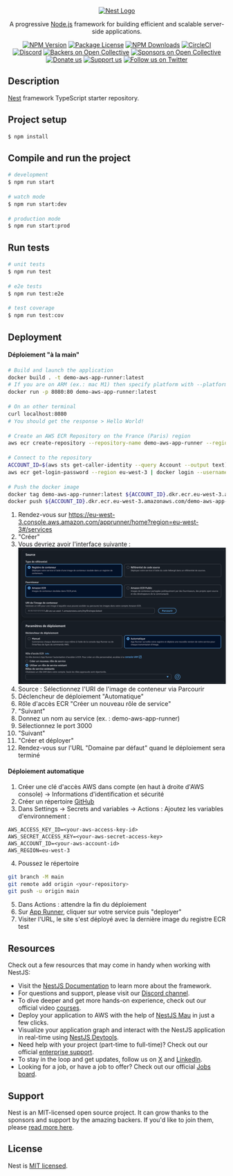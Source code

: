 <p align="center">
  <a href="http://nestjs.com/" target="blank"><img src="https://nestjs.com/img/logo-small.svg" width="120" alt="Nest Logo" /></a>
</p>

[circleci-image]: https://img.shields.io/circleci/build/github/nestjs/nest/master?token=abc123def456
[circleci-url]: https://circleci.com/gh/nestjs/nest

  <p align="center">A progressive <a href="http://nodejs.org" target="_blank">Node.js</a> framework for building efficient and scalable server-side applications.</p>
    <p align="center">
<a href="https://www.npmjs.com/~nestjscore" target="_blank"><img src="https://img.shields.io/npm/v/@nestjs/core.svg" alt="NPM Version" /></a>
<a href="https://www.npmjs.com/~nestjscore" target="_blank"><img src="https://img.shields.io/npm/l/@nestjs/core.svg" alt="Package License" /></a>
<a href="https://www.npmjs.com/~nestjscore" target="_blank"><img src="https://img.shields.io/npm/dm/@nestjs/common.svg" alt="NPM Downloads" /></a>
<a href="https://circleci.com/gh/nestjs/nest" target="_blank"><img src="https://img.shields.io/circleci/build/github/nestjs/nest/master" alt="CircleCI" /></a>
<a href="https://discord.gg/G7Qnnhy" target="_blank"><img src="https://img.shields.io/badge/discord-online-brightgreen.svg" alt="Discord"/></a>
<a href="https://opencollective.com/nest#backer" target="_blank"><img src="https://opencollective.com/nest/backers/badge.svg" alt="Backers on Open Collective" /></a>
<a href="https://opencollective.com/nest#sponsor" target="_blank"><img src="https://opencollective.com/nest/sponsors/badge.svg" alt="Sponsors on Open Collective" /></a>
  <a href="https://paypal.me/kamilmysliwiec" target="_blank"><img src="https://img.shields.io/badge/Donate-PayPal-ff3f59.svg" alt="Donate us"/></a>
    <a href="https://opencollective.com/nest#sponsor"  target="_blank"><img src="https://img.shields.io/badge/Support%20us-Open%20Collective-41B883.svg" alt="Support us"></a>
  <a href="https://twitter.com/nestframework" target="_blank"><img src="https://img.shields.io/twitter/follow/nestframework.svg?style=social&label=Follow" alt="Follow us on Twitter"></a>
</p>
  <!--[![Backers on Open Collective](https://opencollective.com/nest/backers/badge.svg)](https://opencollective.com/nest#backer)
  [![Sponsors on Open Collective](https://opencollective.com/nest/sponsors/badge.svg)](https://opencollective.com/nest#sponsor)-->

## Description

[Nest](https://github.com/nestjs/nest) framework TypeScript starter repository.

## Project setup

```bash
$ npm install
```

## Compile and run the project

```bash
# development
$ npm run start

# watch mode
$ npm run start:dev

# production mode
$ npm run start:prod
```

## Run tests

```bash
# unit tests
$ npm run test

# e2e tests
$ npm run test:e2e

# test coverage
$ npm run test:cov
```

## Deployment

#### Déploiement "à la main"
```bash
# Build and launch the application
docker build . -t demo-aws-app-runner:latest
# If you are on ARM (ex.: mac M1) then specify platform with --platform linux/amd64 option
docker run -p 8080:80 demo-aws-app-runner:latest

# On an other terminal
curl localhost:8080
# You should get the response > Hello World!

# Create an AWS ECR Repository on the France (Paris) region
aws ecr create-repository --repository-name demo-aws-app-runner --region eu-west-3

# Connect to the repository
ACCOUNT_ID=$(aws sts get-caller-identity --query Account --output text)
aws ecr get-login-password --region eu-west-3 | docker login --username AWS --password-stdin ${ACCOUNT_ID}.dkr.ecr.eu-west-3.amazonaws.com

# Push the docker image
docker tag demo-aws-app-runner:latest ${ACCOUNT_ID}.dkr.ecr.eu-west-3.amazonaws.com/demo-aws-app-runner:latest
docker push ${ACCOUNT_ID}.dkr.ecr.eu-west-3.amazonaws.com/demo-aws-app-runner:latest
```
1. Rendez-vous sur https://eu-west-3.console.aws.amazon.com/apprunner/home?region=eu-west-3#/services
2. "Créer"
3. Vous devriez avoir l'interface suivante :
![image](/readme/aws-app-service.png)
4. Source : Sélectionnez l'URI de l'image de conteneur via Parcourir
5. Déclencheur de déploiement "Automatique"
6. Rôle d'accès ECR "Créer un nouveau rôle de service"
7. "Suivant"
8. Donnez un nom au service (ex. : demo-aws-app-runner)
9. Sélectionnez le port 3000
10. "Suivant"
11. "Créer et déployer"
12. Rendez-vous sur l'URL "Domaine par défaut" quand le déploiement sera terminé

#### Déploiement automatique
1. Créer une clé d'accès AWS dans compte (en haut à droite d'AWS console) -> Informations d'identification et sécurité
2. Créer un répertoire [GitHub](https://github.com)
3. Dans Settings -> Secrets and variables -> Actions :
Ajoutez les variables d'environnement :
```
AWS_ACCESS_KEY_ID=<your-aws-access-key-id>
AWS_SECRET_ACCESS_KEY=<your-aws-secret-access-key>
AWS_ACCOUNT_ID=<your-aws-account-id>
AWS_REGION=eu-west-3
```
4. Poussez le répertoire
```bash
git branch -M main
git remote add origin <your-repository>
git push -u origin main
```
5. Dans Actions : attendre la fin du déploiement
6. Sur [App Runner](https://eu-west-3.console.aws.amazon.com/apprunner/home?region=eu-west-3#/services), cliquer sur votre service puis "deployer"
7. Visiter l'URL, le site s'est déployé avec la dernière image du registre ECR
test
## Resources

Check out a few resources that may come in handy when working with NestJS:

- Visit the [NestJS Documentation](https://docs.nestjs.com) to learn more about the framework.
- For questions and support, please visit our [Discord channel](https://discord.gg/G7Qnnhy).
- To dive deeper and get more hands-on experience, check out our official video [courses](https://courses.nestjs.com/).
- Deploy your application to AWS with the help of [NestJS Mau](https://mau.nestjs.com) in just a few clicks.
- Visualize your application graph and interact with the NestJS application in real-time using [NestJS Devtools](https://devtools.nestjs.com).
- Need help with your project (part-time to full-time)? Check out our official [enterprise support](https://enterprise.nestjs.com).
- To stay in the loop and get updates, follow us on [X](https://x.com/nestframework) and [LinkedIn](https://linkedin.com/company/nestjs).
- Looking for a job, or have a job to offer? Check out our official [Jobs board](https://jobs.nestjs.com).

## Support

Nest is an MIT-licensed open source project. It can grow thanks to the sponsors and support by the amazing backers. If you'd like to join them, please [read more here](https://docs.nestjs.com/support).

## License

Nest is [MIT licensed](https://github.com/nestjs/nest/blob/master/LICENSE).
